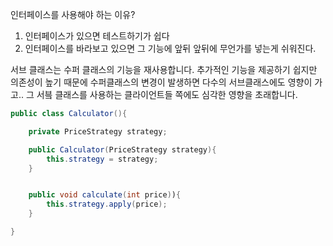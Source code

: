 인터페이스를 사용해야 하는 이유?
1. 인터페이스가 있으면 테스트하기가 쉽다
2. 인터페이스를 바라보고 있으면 그 기능에 앞뒤 앞뒤에 무언가를 넣는게 쉬워진다.


서브 클래스는 수퍼 클래스의 기능을 재사용합니다. 추가적인 기능을 제공하기 쉽지만
의존성이 높기 때문에 수퍼클래스의 변경이 발생하면 다수의 서브클래스에도 영향이 가고.. 그 서븤 클래스를 사용하는 클라이언트들 쪽에도 심각한 영향을 초래합니다.

```java
public class Calculator(){

    private PriceStrategy strategy;

    public Calculator(PriceStrategy strategy){
        this.strategy = strategy;
    }


    public void calculate(int price)){
        this.strategy.apply(price);
    }

}
```